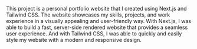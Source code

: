 This project is a personal portfolio website that I created using Next.js and Tailwind CSS. The website showcases my skills, projects, and work experience in a visually appealing and user-friendly way. With Next.js, I was able to build a fast, server-side rendered website that provides a seamless user experience. And with Tailwind CSS, I was able to quickly and easily style my website with a modern and responsive design. 
